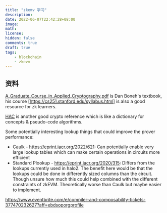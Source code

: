 ```yaml
---
title: "zkemv 学习"
description: 
date: 2022-06-07T22:42:28+08:00
image: 
math: 
license: 
hidden: false
comments: true
draft: true
tags:
    - blockchain
    - zkevm
---
```



## 资料

[A_Graduate_Course_in_Applied_Cryptography.pdf](./A_Graduate_Course_in_Applied_Cryptography.pdf) is Dan Boneh's textbook, his course [https://cs251.stanford.edu/syllabus.html] is also a good resource for zk learners.

[HAC](https://cacr.uwaterloo.ca/hac/) is another good crypto reference which is like a dictionary for concepts & pseudo-code algorithms.

Some potentially interesting lookup things that could improve the prover performance:
- Caulk - https://eprint.iacr.org/2022/621: Can potentially enable very large lookup tables which can make certain operations in circuits more efficient
- Standard Plookup - https://eprint.iacr.org/2020/315: Differs from the lookups currently used in halo2. The benefit here would be that the lookups could be done in differently sized columns than the circuit. Though unsure how much this could help combined with the different constraints of zkEVM. Theoretically worse than Caulk but maybe easier to implement.

https://www.eventbrite.com/e/compiler-and-composability-tickets-377470232627?aff=ebdsoporgprofile